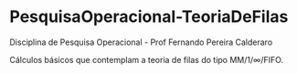 # PesquisaOperacional-TeoriaDeFilas

Disciplina de Pesquisa Operacional - Prof Fernando Pereira Calderaro


Cálculos básicos que contemplam a teoria de filas do tipo MM/1/∞/FIFO.
